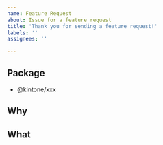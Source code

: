 ```yaml
---
name: Feature Request
about: Issue for a feature request
title: 'Thank you for sending a feature request!'
labels: ''
assignees: ''

---
```


<!-- Thank you for sending a feature request! -->


## Package

<!-- Please update the following package name you want to add the feature -->

- @kintone/xxx

## Why

<!-- Please describe why you want the feature and why it makes sense for the package -->

## What

<!-- Please describe a solution you want to add -->
